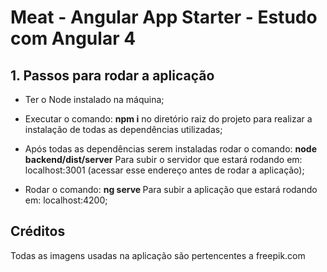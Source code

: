# Meat - Angular App Starter - Estudo com Angular 4

## 1. Passos para rodar a aplicação

* Ter o Node instalado na máquina;

* Executar o comando:
 <strong>npm i</strong>
 no diretório raiz do projeto para realizar a instalação de todas as dependências utilizadas;
 
* Após todas as dependências serem instaladas rodar o comando:
  <strong>node backend/dist/server</strong>
 Para subir o servidor que estará rodando em: localhost:3001 (acessar 
 esse endereço antes de rodar a aplicação);
 
 * Rodar o comando:
  <strong>ng serve </strong>
 Para subir a aplicação que estará rodando em: localhost:4200;


## Créditos

Todas as imagens usadas na aplicação são pertencentes a freepik.com
